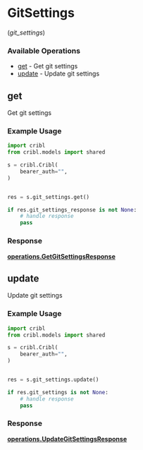 # GitSettings
(*git_settings*)

### Available Operations

* [get](#get) - Get git settings
* [update](#update) - Update git settings

## get

Get git settings

### Example Usage

```python
import cribl
from cribl.models import shared

s = cribl.Cribl(
    bearer_auth="",
)


res = s.git_settings.get()

if res.git_settings_response is not None:
    # handle response
    pass
```


### Response

**[operations.GetGitSettingsResponse](../../models/operations/getgitsettingsresponse.md)**


## update

Update git settings

### Example Usage

```python
import cribl
from cribl.models import shared

s = cribl.Cribl(
    bearer_auth="",
)


res = s.git_settings.update()

if res.git_settings is not None:
    # handle response
    pass
```


### Response

**[operations.UpdateGitSettingsResponse](../../models/operations/updategitsettingsresponse.md)**

